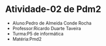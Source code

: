 # Atividade-02 de Pdm2

* Aluno:Pedro de Almeida Conde Rocha
* Professor:Ricardo Duarte Taveira
* Turma:P5 de informática
* Matéria:Pmd2
